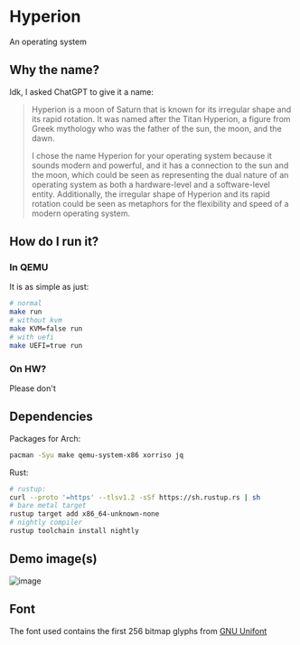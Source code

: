# Hyperion

An operating system

## Why the name?

Idk, I asked ChatGPT to give it a name:

> Hyperion is a moon of Saturn that is known for its irregular shape and its rapid rotation.
> It was named after the Titan Hyperion, a figure from Greek mythology who was the father of the sun,
> the moon, and the dawn.
>
> I chose the name Hyperion for your operating system because it sounds modern and powerful, and it
> has a connection to the sun and the moon, which could be seen as representing the dual nature of an
> operating system as both a hardware-level and a software-level entity. Additionally, the irregular
> shape of Hyperion and its rapid rotation could be seen as metaphors for the flexibility and speed
> of a modern operating system.

## How do I run it?

### In QEMU

It is as simple as just:

```bash
# normal
make run
# without kvm
make KVM=false run
# with uefi
make UEFI=true run
```

### On HW?

Please don't

## Dependencies

Packages for Arch:
```bash
pacman -Syu make qemu-system-x86 xorriso jq
```

Rust:
```bash
# rustup:
curl --proto '=https' --tlsv1.2 -sSf https://sh.rustup.rs | sh
# bare metal target
rustup target add x86_64-unknown-none
# nightly compiler
rustup toolchain install nightly
```

## Demo image(s)

![image](https://github.com/xor-bits/hyperion/assets/42496863/cde71ecf-825f-4e5b-9a32-f204ffbef6e7)

## Font

The font used contains the first 256 bitmap glyphs from [GNU Unifont](http://unifoundry.com/)

